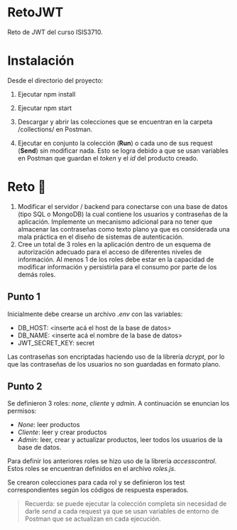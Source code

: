 # RetoJWT
Reto de JWT del curso ISIS3710.

# Instalación
Desde el directorio del proyecto:

1.  Ejecutar npm install
    
2.  Ejecutar npm start
    
3.  Descargar y abrir las colecciones que se encuentran en la carpeta /collections/ en Postman.
    
4.  Ejecutar en conjunto la colección (**Run**) o cada uno de sus request (**Send**) sin modificar nada. Esto se logra debido a que se usan variables en Postman que guardan el *token* y el *id* del producto creado.

# Reto 📝

 1. Modificar el servidor / backend para conectarse con una base de datos (tipo SQL o MongoDB) la cual contiene los usuarios y contraseñas de la aplicación. Implemente un mecanismo adicional para no tener que almacenar las contraseñas como texto plano ya que es considerada una mala práctica en el diseño de sistemas de autenticación.
 2. Cree un total de 3 roles en la aplicación dentro de un esquema de autorización adecuado para el acceso de diferentes niveles de información. Al menos 1 de los roles debe estar en la capacidad de modificar información y persistirla para el consumo por parte de los demás roles.

## Punto 1

Inicialmente debe crearse un archivo *.env* con las variables:
 - DB_HOST: <inserte acá el host de la base de datos>
 - DB_NAME: <inserte acá el nombre de la base de datos>
 - JWT_SECRET_KEY: secret

Las contraseñas son encriptadas haciendo uso de la librería *dcrypt*, por lo que las contraseñas de los usuarios no son guardadas en formato plano.

## Punto 2
Se definieron 3 roles: *none*, *cliente* y *admin*. A continuación se enuncian los permisos:

 - *None*: leer productos
 - *Cliente*: leer y crear productos
 - *Admin*: leer, crear y actualizar productos, leer todos los usuarios de la base de datos.

Para definir los anteriores roles se hizo uso de la librería *accesscontrol*. Estos roles se encuentran definidos en el archivo *roles.js*.

Se crearon colecciones para cada rol y se definieron los test correspondientes según los códigos de respuesta esperados.
 
> Recuerda: se puede ejecutar la colección completa sin necesidad de darle *send* a cada request ya que se usan variables de entorno de Postman que se actualizan en cada ejecución.
